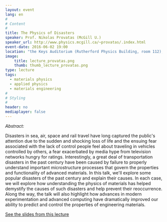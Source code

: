 ```yaml
---
layout: event
lang: en
#
# Content
#
title: The Physics of Disasters
speaker: Prof. Nikolas Provatas (McGill U.)
speaker_url: http://www.physics.mcgill.ca/~provatas/.index.html
event-date: 2016-06-02 19:00
location: "the Keys Auditorium (Rutherford Physics Building, room 112), McGill University"
image:
    title: lecture_provatas.png
    thumb: thumb_lecture_provatas.png
type: lecture
tags:
  - materials physics
  - applied physics
  - materials engineering
#
# Styling
#
header: no
mediaplayer: false
---
```

*Abstract:*

Disasters in sea, air, space and rail travel have long captured the public's attention due to the sudden and shocking loss of life and the ensuing fear associated with the lack of control people feel about traveling in vehicles controlled by others, a fear exacerbated by media hype from television networks hungry for ratings. Interestingly, a great deal of transportation disasters in the past century have been caused by failure to properly understand important microstructure processes that govern the properties and functionality of advanced materials. In this talk, we'll explore some popular disasters of the past century and explain their causes. In each case, we will explore how understanding the physics of materials has helped demystify the causes of such disasters and help prevent their reoccurrence. Along the way, the talk will also highlight how advances in modern experimentation and advanced computing have dramatically improved our ability to predict and control the properties of engineering materials.

[See the slides from this lecture](https://drive.google.com/open?id=0ByWcIpvF19ADM1ZObHAzdC1ZaFE)
